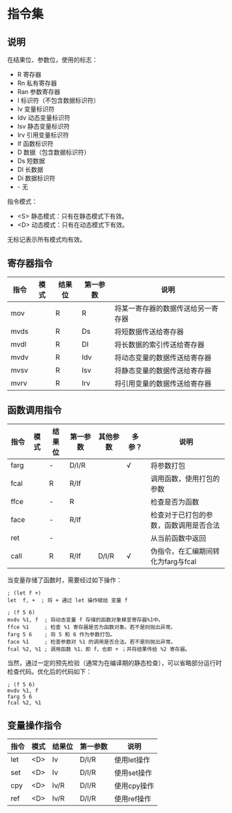 # 指令集

## 说明

在结果位、参数位，使用的标志：
- R 寄存器
- Rn 私有寄存器
- Ran 参数寄存器
- I 标识符（不包含数据标识符）
- Iv 变量标识符
- Idv 动态变量标识符
- Isv 静态变量标识符
- Irv 引用变量标识符
- If 函数标识符
- D 数据（包含数据标识符）
- Ds 短数据
- Dl 长数据
- Di 数据标识符
- \- 无

指令模式：
- \<S\> 静态模式：只有在静态模式下有效。
- \<D\> 动态模式：只有在动态模式下有效。

无标记表示所有模式均有效。

## 寄存器指令

指令|模式|结果位|第一参数|说明
---|-|------|-------|-----
mov||R|R|将某一寄存器的数据传送给另一寄存器
mvds||R|Ds|将短数据传送给寄存器
mvdl||R|Dl|将长数据的索引传送给寄存器
mvdv||R|Idv|将动态变量的数据传送给寄存器
mvsv||R|Isv|将静态变量的数据传送给寄存器
mvrv||R|Irv|将引用变量的数据传送给寄存器

## 函数调用指令

指令|模式|结果位|第一参数|其他参数|多参？|说明
---|-|------|-------|--------|-----|-----
farg||-|D/I/R||√|将参数打包
fcal||R|R/If|||调用函数，使用打包的参数
ffce||-|R|||检查是否为函数
face||-|R/If|||检查对于已打包的参数，函数调用是否合法
ret||-||||从当前函数中返回
call||R|R/If|D/I/R|√|伪指令，在汇编期间转化为farg与fcal

当变量存储了函数时，需要经过如下操作：

```
; (let f +)
let  f, +  ; 将 + 通过 let 操作赋给 变量 f

; (f 5 6)
mvdv %1, f  ; 将动态变量 f 存储的函数对象移至寄存器%1中。
ffce %1     ; 检查 %1 寄存器是否为函数对象。若不是则抛出异常。
farg 5 6    ; 将 5 和 6 作为参数打包。
face %1     ; 检查参数对 %1 的调用是否合法。若不是则抛出异常。
fcal %2, %1 ; 调用函数 %1，即 f，也即 + ；并将结果传给 %2 寄存器。
```

当然，通过一定的预先检验（通常为在编译期的静态检查），可以省略部分运行时检查代码。优化后的代码如下：

```
; (f 5 6)
mvdv %1, f
farg 5 6
fcal %2, %1
```

## 变量操作指令

指令|模式 |结果位|第一参数|说明
---|-----|------|-------|-----
let|\<D\>| Iv |D/I/R| 使用let操作
set|\<D\>| Iv |D/I/R| 使用set操作
cpy|\<D\>| Iv/R |D/I/R| 使用cpy操作
ref|\<D\>| Iv/R |D/I/R| 使用ref操作

